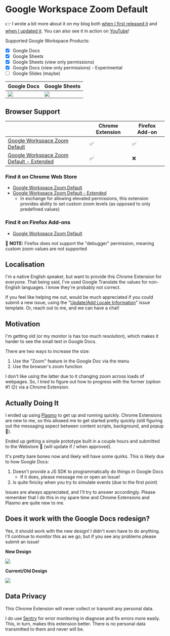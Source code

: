 # Google Workspace Zoom Default

👉 I wrote a bit more about it on my blog both [when I first released it](https://words.byvernacchia.com/blog/my-first-chrome-extension/)
and [when I updated it](https://words.byvernacchia.com/blog/2023/03/introducing-google-workspace-zoom-default/). You can also see it in action on [YouTube](https://www.youtube.com/watch?v=WYmmMaQXE7Y)!

Supported Google Workspace Products:

- [x] Google Docs
- [x] Google Sheets
- [x] Google Sheets (view only permissions)
- [x] Google Docs (view only permissions) - Experimental
- [ ] Google Slides (maybe)

| Google Docs                         | Google Sheets                         |
| ----------------------------------- | ------------------------------------- |
| ![](./docs/img/docs-screenshot.png) | ![](./docs/img/sheets-screenshot.png) |

## Browser Support

|                                                                      | Chrome Extension | Firefox Add-on |
| -------------------------------------------------------------------- | ---------------- | -------------- |
| [Google Workspace Zoom Default][chrome-webstore-default]             | ✅               | ✅             |
| [Google Workspace Zoom Default - Extended][chrome-webstore-extended] | ✅               | ❌             |

### Find it on Chrome Web Store

- [Google Workspace Zoom Default][chrome-webstore-default]
- [Google Workspace Zoom Default - Extended][chrome-webstore-extended]
  - In exchange for allowing elevated permissions, this extension provides ability to set custom zoom levels (as opposed to only predefined values)

### Find it on Firefox Add-ons

- [Google Workspace Zoom Default][firefox-addon-default]

:rotating_light: **NOTE:** Firefox does not support the "debugger" permission, meaning custom zoom values are not supported

## Localisation

I'm a native English speaker, but want to provide this Chrome Extension for everyone. That being said,
I've used Google Translate the values for non-English languages. I know they're probably not correct.

If you feel like helping me out, would be much appreciated if you could submit a new issue, using the
"[Update/Add Locale Information](https://github.com/vernak2539/chrome-extension-google-doc-default-zoom/issues/new/choose)"
issue template. Or, reach out to me, and we can have a chat!

## Motivation

I'm getting old (or my monitor is has too much resolution), which makes it harder to see the small text in Google Docs.

There are two ways to increase the size:

1. Use the "Zoom" feature in the Google Doc via the menu
2. Use the browser's zoom function

I don't like using the latter due to it changing zoom across loads of webpages. So, I tried to figure out how to progress
with the former (option #1 :wink:) via a Chrome Extension.

## Actually Doing It

I ended up using [Plasmo](https://docs.plasmo.com/) to get up and running quickly. Chrome Extensions are new to me, so
this allowed me to get started pretty quickly (still figuring out the messaging aspect between content scripts, background,
and popup :grimacing:).

Ended up getting a simple prototype built in a couple hours and submitted to the Webstore :crossed_fingers: (will update
if / when approved).

It's pretty bare bones now and likely will have some quirks. This is likely due to how Google Docs:

1. Doesn't provide a JS SDK to programmatically do things in Google Docs
   - If it does, please message me or open an Issue!
2. Is quite finicky when you try to simulate events (due to the first point)

Issues are always appreciated, and I'll try to answer accordingly. Please remember that I do this in my spare time and
Chrome Extensions and Plasmo are quite new to me.

## Does it work with the Google Docs redesign?

Yes, it should work with the new design! I didn't even have to do anything. I'll continue to monitor this as we go, but
if you see any problems please submit an issue!

**New Design**

![](./docs/img/google-docs-new-design.png)

**Current/Old Design**

![](./docs/img/google-docs-current-old-design.png)

## Data Privacy

This Chrome Extension will never collect or transmit any personal data.

I do use [Sentry](https://sentry.io/welcome/) for error monitoring in diagnose and fix errors more easily. This, in turn,
makes this extension better. There is no personal data transmitted to them and never will be.

[chrome-webstore-default]: https://chrome.google.com/webstore/detail/google-docs-zoom-default/nflkcdlimipkgbacnfnhfecjgmojhklo
[chrome-webstore-extended]: https://chrome.google.com/webstore/detail/google-workspace-zoom-def/mdgikencgfhineaememjagpkiclbdkka
[firefox-addon-default]: https://addons.mozilla.org/en-GB/firefox/addon/google-workspace-zoom-default/
